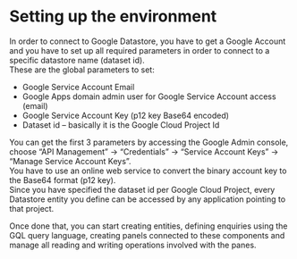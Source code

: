 # Setting up the environment

In order to connect to Google Datastore, you have to get a Google Account and you have to set up all required parameters in order to connect to a specific datastore name \(dataset id\).  
These are the global parameters to set:

* Google Service Account Email
* Google Apps domain admin user for Google Service Account access \(email\)
* Google Service Account Key \(p12 key Base64 encoded\)
* Dataset id – basically it is the Google Cloud Project Id

You can get the first 3 parameters by accessing the Google Admin console, choose “API Management” -&gt; “Credentials” -&gt; “Service Account Keys” -&gt; “Manage Service Account Keys”.  
You have to use an online web service to convert the binary account key to the Base64 format \(p12 key\).  
Since you have specified the dataset id per Google Cloud Project, every Datastore entity you define can be accessed by any application pointing to that project.

Once done that, you can start creating entities, defining enquiries using the GQL query language, creating panels connected to these components and manage all reading and writing operations involved with the panes.


